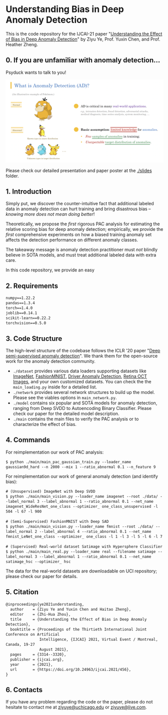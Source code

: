 # Understanding Bias in Deep Anomaly Detection
This is the code repository for the IJCAI-21 paper "[Understanding the Effect of Bias in Deep Anomaly Detection](https://arxiv.org/abs/2105.07346)" by Ziyu Ye, Prof. Yuxin Chen, and Prof. Heather Zheng.

## 0. If you are unfamiliar with anomaly detection...
Psyduck wants to talk to you!
<p align="center"><img width="888" src="./slides/psyduck.png"></p>

Please check our detailed presentation and paper poster at the [./slides](https://github.com/ZIYU-DEEP/Understanding-Bias-in-Deep-Anomaly-Detection-PyTorch/tree/main/slides) folder.

## 1. Introduction
Simply put, we discover the counter-intuitive fact that additional labeled data in anomaly detection can hurt training and bring disastrous bias – *knowing more does not mean doing better*!

Theoretically, we propose the *first* rigorous PAC analysis for estimating the relative scoring bias for deep anomaly detection; empirically, we provide the *first* comprehensive experiments on how a biased training anomaly set affects the detection performance on different anomaly classes.

The takeaway message is anomaly detection practitioner must *not* blindly believe in SOTA models, and must treat additional labeled data with extra care.

In this code repository, we provide an easy



## 2. Requirements
```
numpy==1.22.2
pandas==1.3.4
torch==1.4.0
joblib==0.14.1
scikit-learn==0.22.2
torchvision==0.5.0
```

## 3. Code Structure
The high-level structure of the codebase follows the ICLR '20 paper "[Deep semi-supervised anomaly detection](https://openreview.net/forum?id=HkgH0TEYwH)". We thank them for the open-source work for the anomaly detection community.

- `./dataset` provides various data loaders supporting datasets like [ImageNet](https://www.image-net.org/), [FashionMNIST](https://github.com/zalandoresearch/fashion-mnist), [Driver Anomaly Detection](https://www.ei.tum.de/mmk/dad/), [Retina OCT Images](https://www.kaggle.com/paultimothymooney/kermany2018), and your own customized datasets. You can check the the `main_loading.py` inside for a detailed list.
- `./network` provides several network structures to build up the model. Please see the viables options in `main_network.py`.
- `./model` contains six popular and SOTA models for anomaly detection, ranging from Deep SVDD to Autoencoding Binary Classifier. Please check our paper for the detailed model description.
- `./main` contains the main files to verify the PAC analysis or to characterize the effect of bias.


## 4. Commands
For reimplementation our work of PAC analysis:
```
$ python ./main/main_pac_gaussian_train.py --loader_name gaussian9d_hard --n 2000 --mix 1 --ratio_abnormal 0.1 --n_feature 9
```

For reimplementation our work of general anomaly detection (and identify bias):
```
# (Unsupervised) ImageNet with Deep SVDD
$ python ./main/main_vision.py --loader_name imagenet --root ./data/ --label_normal 3 --label_abnormal 1 --ratio_abnormal 0.1 --net_name imagenet_WideResNet_one_class --optimizer_ one_class_unsupervised -l 504 -l 67 -l 900

# (Semi-Supervised) FashionMNIST with Deep SAD
$ python ./main/main_vision.py --loader_name fmnist --root ./data/ --label_normal 2 --label_abnormal 4 --ratio_abnormal 0.1 --net_name fmnist_LeNet_one_class --optimizer_ one_class -l 1 -l 3 -l 5 -l 6 -l 7

# (Supervised) Real-world dataset Satimage with Hypersphere Classifier
$ python ./main/main_real.py --loader_name real --filename satimage --label_normal 3 --label_abnormal 1 --ratio_abnormal 0.1 --net_name satimage_hsc --optimizer_ hsc
```
The data for the real-world datasets are downloadable on UCI repository; please check our paper for details.



## 5. Citation
```
@inproceedings{ye2021understanding,
  author    = {Ziyu Ye and Yuxin Chen and Haitao Zheng},
  editor    = {Zhi-Hua Zhou},
  title     = {Understanding the Effect of Bias in Deep Anomaly Detection},
  booktitle = {Proceedings of the Thirtieth International Joint Conference on Artificial
               Intelligence, {IJCAI} 2021, Virtual Event / Montreal, Canada, 19-27
               August 2021},
  pages     = {3314--3320},
  publisher = {ijcai.org},
  year      = {2021},
  url       = {https://doi.org/10.24963/ijcai.2021/456},
}
```

## 6. Contacts
If you have any problem regarding the code or the paper, please do not hesitate to contact me at ziyuye@uchicago.edu or ziyuye@live.com.
